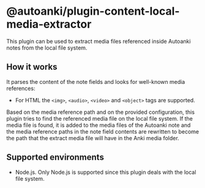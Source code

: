 # @autoanki/plugin-content-local-media-extractor

This plugin can be used to extract media files referenced inside Autoanki notes from the local file system.

## How it works

It parses the content of the note fields and looks for well-known media references:

- For HTML the `<img>`, `<audio>`, `<video>` and `<object>` tags are supported.

Based on the media reference path and on the provided configuration, this plugin tries to find the referenced media file on the local file system. If the media file is found, it is added to the media files of the Autoanki note and the media reference paths in the note field contents are rewritten to become the path that the extract media file will have in the Anki media folder.

## Supported environments

- Node.js. Only Node.js is supported since this plugin deals with the local file system.
